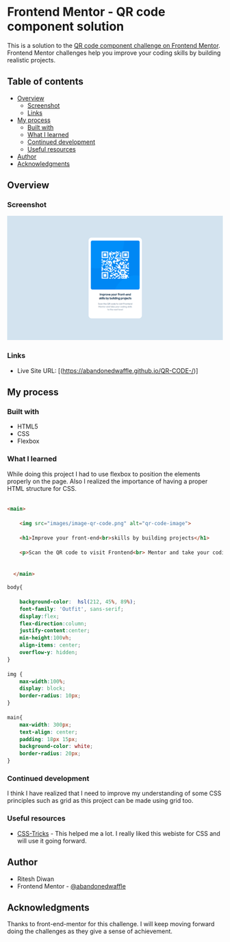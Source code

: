 # Frontend Mentor - QR code component solution

This is a solution to the [QR code component challenge on Frontend Mentor](https://www.frontendmentor.io/challenges/qr-code-component-iux_sIO_H). Frontend Mentor challenges help you improve your coding skills by building realistic projects. 

## Table of contents

- [Overview](#overview)
  - [Screenshot](#screenshot)
  - [Links](#links)
- [My process](#my-process)
  - [Built with](#built-with)
  - [What I learned](#what-i-learned)
  - [Continued development](#continued-development)
  - [Useful resources](#useful-resources)
- [Author](#author)
- [Acknowledgments](#acknowledgments)



## Overview

### Screenshot

![](/screenshots/snap.png)

### Links

- Live Site URL: [(https://abandonedwaffle.github.io/QR-CODE-/)]

## My process

### Built with

- HTML5
- CSS
- Flexbox

### What I learned

While doing this project I had to use flexbox to position the elements properly on the page. Also I realized the importance of having a proper HTML structure for CSS.

```html

<main>

    <img src="images/image-qr-code.png" alt="qr-code-image">

    <h1>Improve your front-end<br>skills by building projects</h1>

    <p>Scan the QR code to visit Frontend<br> Mentor and take your coding skills <br>to the next level</p>
  
    
  </main>

```
```css
body{
    
    background-color:  hsl(212, 45%, 89%);
    font-family: 'Outfit', sans-serif;
    display:flex; 
    flex-direction:column; 
    justify-content:center;
    min-height:100vh;
    align-items: center;
    overflow-y: hidden;
}

img {
    max-width:100%;
    display: block;
    border-radius: 10px;
}

main{
    max-width: 300px;
    text-align: center;
    padding: 18px 15px;
    background-color: white;
    border-radius: 20px;
}

```



### Continued development

I think I have realized that I need to improve my understanding of some CSS principles such as grid as this project can be made using grid too. 



### Useful resources

- [CSS-Tricks](https://css-tricks.com/) - This helped me a lot. I really liked this webiste for CSS and will use it going forward.


## Author
- Ritesh Diwan
- Frontend Mentor - [@abandonedwaffle](https://www.frontendmentor.io/profile/abandonedwaffle)



## Acknowledgments

Thanks to front-end-mentor for this challenge. I will keep moving forward doing the challenges as they give a sense of achievement. 


